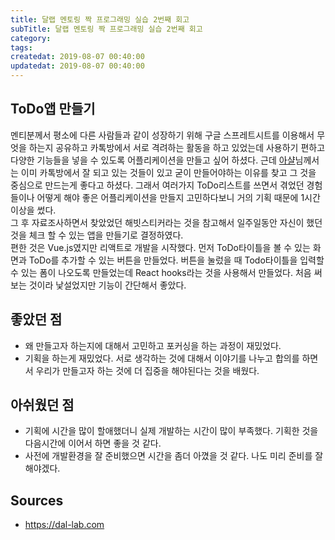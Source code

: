 ```yaml
---
title: 달랩 멘토링 짝 프로그래밍 실습 2번째 회고
subTitle: 달랩 멘토링 짝 프로그래밍 실습 2번째 회고
category: 
tags: 
createdat: 2019-08-07 00:40:00
updatedat: 2019-08-07 00:40:00
---
```


## ToDo앱 만들기

멘티분께서 평소에 다른 사람들과 같이 성장하기 위해 구글 스프레트시트를 이용해서
무엇을 하는지 공유하고 카톡방에서 서로 격려하는 활동을 하고 있었는데 사용하기 
편하고 다양한 기능들을 넣을 수 있도록 어플리케이션을 만들고 싶어 하셨다.
근데 [아샬](https://www.youtube.com/channel/UCLLncfeIYljE0o_yUw7MkcA)님께서는
이미 카톡방에서 잘 되고 있는 것들이 있고 굳이 만들어야하는 이유를 찾고 그 것을
중심으로 만드는게 좋다고 하셨다. 그래서 여러가지 ToDo리스트를 쓰면서 겪었던
경험들이나 어떻게 해야 좋은 어플리케이션을 만들지 고민하다보니 거의 기획 때문에
1시간 이상을 썼다.  
그 후 자료조사하면서 찾았었던 해빗스티커라는 것을 참고해서 일주일동안 자신이
했던 것을 체크 할 수 있는 앱을 만들기로 결정하였다.  
편한 것은 Vue.js였지만 리액트로 개발을 시작했다. 먼저 ToDo타이틀을 볼 수 있는
화면과 ToDo를 추가할 수 있는 버튼을 만들었다. 버튼을 눌렀을 때 Todo타이틀을
입력할 수 있는 폼이 나오도록 만들었는데 React hooks라는 것을 사용해서 만들었다.
처음 써보는 것이라 낯설었지만 기능이 간단해서 좋았다.

## 좋았던 점

* 왜 만들고자 하는지에 대해서 고민하고 포커싱을 하는 과정이 재밌었다.
* 기획을 하는게 재밌었다. 서로 생각하는 것에 대해서 이야기를 나누고 합의를
  하면서 우리가 만들고자 하는 것에 더 집중을 해야된다는 것을 배웠다.

## 아쉬웠던 점

* 기획에 시간을 많이 할애했더니 실제 개발하는 시간이 많이 부족했다. 기획한 것을
  다음시간에 이어서 하면 좋을 것 같다.
* 사전에 개발환경을 잘 준비했으면 시간을 좀더 아꼈을 것 같다. 나도 미리 준비를
  잘해야겠다.

## Sources

* <https://dal-lab.com>

